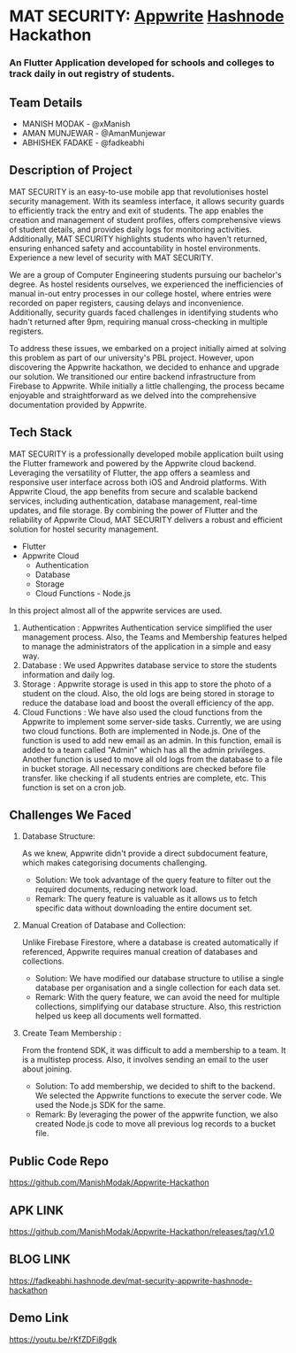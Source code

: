 # MAT SECURITY: [Appwrite](https://appwrite.io) [Hashnode](https://hashnode.com) Hackathon

### An Flutter Application developed for schools and colleges to track daily in out registry of students.


## Team Details

- MANISH MODAK - @xManish
- AMAN MUNJEWAR - @AmanMunjewar
- ABHISHEK FADAKE - @fadkeabhi

## Description of Project

MAT SECURITY is an easy-to-use mobile app that revolutionises hostel security management. With its seamless interface, it allows security guards to efficiently track the entry and exit of students. The app enables the creation and management of student profiles, offers comprehensive views of student details, and provides daily logs for monitoring activities. Additionally, MAT SECURITY highlights students who haven't returned, ensuring enhanced safety and accountability in hostel environments. Experience a new level of security with MAT SECURITY.

We are a group of Computer Engineering students pursuing our bachelor's degree. As hostel residents ourselves, we experienced the inefficiencies of manual in-out entry processes in our college hostel, where entries were recorded on paper registers, causing delays and inconvenience. Additionally, security guards faced challenges in identifying students who hadn't returned after 9pm, requiring manual cross-checking in multiple registers.

To address these issues, we embarked on a project initially aimed at solving this problem as part of our university's PBL project. However, upon discovering the Appwrite hackathon, we decided to enhance and upgrade our solution. We transitioned our entire backend infrastructure from Firebase to Appwrite. While initially a little challenging, the process became enjoyable and straightforward as we delved into the comprehensive documentation provided by Appwrite.

## Tech Stack

MAT SECURITY is a professionally developed mobile application built using the Flutter framework and powered by the Appwrite cloud backend. Leveraging the versatility of Flutter, the app offers a seamless and responsive user interface across both iOS and Android platforms. With Appwrite Cloud, the app benefits from secure and scalable backend services, including authentication, database management, real-time updates, and file storage. By combining the power of Flutter and the reliability of Appwrite Cloud, MAT SECURITY delivers a robust and efficient solution for hostel security management.

- Flutter
- Appwrite Cloud
    - Authentication
    - Database
    - Storage
    - Cloud Functions - Node.js

In this project almost all of the appwrite services are used.

1. Authentication : Appwrites Authentication service simplified the user management process. Also, the Teams and Membership features helped to manage the administrators of the application in a simple and easy way.
2. Database : We used Appwrites database service to store the students information and daily log.
3. Storage : Appwrite storage is used in this app to store the photo of a student on the cloud. Also, the old logs are being stored in storage to reduce the database load and boost the overall efficiency of the app.
4. Cloud Functions : We have also used the cloud functions from the Appwrite to implement some server-side tasks. Currently, we are using two cloud functions. Both are implemented in Node.js. One of the function is used to add new email as an admin. In this function, email is added to a team called "Admin" which has all the admin privileges. Another function is used to move all old logs from the database to a file in bucket storage. All necessary conditions are checked before file transfer. like checking if all students entries are complete, etc. This function is set on a cron job.



## Challenges We Faced

1. Database Structure: 

    As we knew, Appwrite didn't provide a direct subdocument feature, which makes categorising documents challenging.
    - Solution: We took advantage of the query feature to filter out the required documents, reducing network load.
    - Remark: The query feature is valuable as it allows us to fetch specific data without downloading the entire document set.  
     
2. Manual Creation of Database and Collection:

    Unlike Firebase Firestore, where a database is created automatically if referenced, Appwrite requires manual creation of databases and collections.
    - Solution: We have modified our database structure to utilise a single database per organisation and a single collection for each data set.
    - Remark: With the query feature, we can avoid the need for multiple collections, simplifying our database structure. Also, this restriction helped us keep all documents well formatted.   

3. Create Team Membership :

    From the frontend SDK, it was difficult to add a membership to a team. It is a multistep process. Also, it involves sending an email to the user about joining.
    - Solution: To add membership, we decided to shift to the backend. We selected the Appwrite functions to execute the server code. We used the Node.js SDK for the same.
    - Remark: By leveraging the power of the appwrite function, we also created Node.js code to move all previous log records to a bucket file.



## Public Code Repo
https://github.com/ManishModak/Appwrite-Hackathon

## APK LINK
https://github.com/ManishModak/Appwrite-Hackathon/releases/tag/v1.0

## BLOG LINK
https://fadkeabhi.hashnode.dev/mat-security-appwrite-hashnode-hackathon

## Demo Link
https://youtu.be/rKfZDFi8gdk

